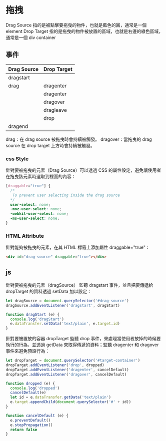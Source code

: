 # 拖拽


Drag Source 指的是被點擊要拖曳的物件，也就是藍色的圓，通常是一個 element
Drop Target 指的是拖曳的物件被放置的區域，也就是右邊的綠色區域，通常是一個 div container

## 事件
Drag Source	 | Drop Target
---- | ---
dragstart | &nbsp;
drag |  dragenter
&nbsp; |  dragenter
&nbsp; |  dragover
&nbsp; |  dragleave
&nbsp; |  drop
dragend |

drag：在 drag source 被拖曳時會持續被觸發。
dragover：當拖曳的 drag source 在 drop target 上方時會持續被觸發。

### css Style

針對要被拖曳的元素（Drag Source）可以透過 CSS 的屬性設定，避免讓使用者在拖曳該元素時選取到裡面的內容：

```css
[draggable="true"] {
  /*
   To prevent user selecting inside the drag source
  */
  user-select: none;
  -moz-user-select: none;
  -webkit-user-select: none;
  -ms-user-select: none;
}

```

### HTML Attribute

針對能夠被拖曳的元素，在其 HTML 標籤上添加屬性 draggable="true"：

```html
<div id="drag-source" draggable="true"></div>
```

## js

針對要被拖曳的元素（dragSource） 監聽 dragstart 事件，並且把要傳遞給 dropTarget 的資料透過 setData 加以設定：

```js
let dragSource = document.querySelector('#drag-source')
dragSource.addEventListener('dragstart', dragStart)

function dragStart (e) {
  console.log('dragStart')
  e.dataTransfer.setData('text/plain', e.target.id)
}
```

針對要被置放的容器 dropTarget 監聽 drop 事件，來處理當使用者放掉的時候要執行的行為，並透過 getData 來取得傳遞的資料；監聽 dragenter 和 dragover 事件來避免預設行為：

```js
let dropTarget = document.querySelector('#target-container')
dropTarget.addEventListener('drop', dropped)
dropTarget.addEventListener('dragenter', cancelDefault)
dropTarget.addEventListener('dragover', cancelDefault)

function dropped (e) {
  console.log('dropped')
  cancelDefault(e)
  let id = e.dataTransfer.getData('text/plain')
  e.target.appendChild(document.querySelector('#' + id))
}

function cancelDefault (e) {
  e.preventDefault()
  e.stopPropagation()
  return false
}


```